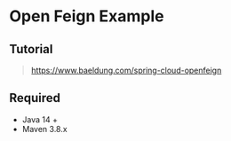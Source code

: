 # Open Feign Example

## Tutorial

> https://www.baeldung.com/spring-cloud-openfeign

## Required

- Java 14 +
- Maven 3.8.x